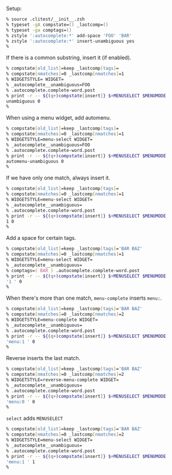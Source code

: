 Setup:
```zsh
% source .clitest/__init__.zsh
% typeset -gA compstate=() _lastcomp=()
% typeset -ga comptags=()
% zstyle ':autocomplete:*' add-space 'FOO' 'BAR'
% zstyle ':autocomplete:*' insert-unambiguous yes
%
```

If there is a common substring, insert it (if enabled).
```zsh
% compstate[old_list]=keep _lastcomp[tags]=
% compstate[nmatches]=0 _lastcomp[nmatches]=1
% WIDGETSTYLE= WIDGET=
% _autocomplete__unambiguous=FOO
% .autocomplete.complete-word.post
% print -r -- ${(q+)compstate[insert]} $+MENUSELECT $MENUMODE
unambiguous 0
%
```

When using a menu widget, add automenu.
```zsh
% compstate[old_list]=keep _lastcomp[tags]=
% compstate[nmatches]=0 _lastcomp[nmatches]=1
% WIDGETSTYLE=menu-select WIDGET=
% _autocomplete__unambiguous=FOO
% .autocomplete.complete-word.post
% print -r -- ${(q+)compstate[insert]} $+MENUSELECT $MENUMODE
automenu-unambiguous 0
%
```

If we have only one match, always insert it.
```zsh
% compstate[old_list]=keep _lastcomp[tags]=
% compstate[nmatches]=0 _lastcomp[nmatches]=1
% WIDGETSTYLE=menu-select WIDGET=
% _autocomplete__unambiguous=
% .autocomplete.complete-word.post
% print -r -- ${(q+)compstate[insert]} $+MENUSELECT $MENUMODE
1 0
%
```

Add a space for certain tags.
```zsh
% compstate[old_list]=keep _lastcomp[tags]='BAR BAZ'
% compstate[nmatches]=0 _lastcomp[nmatches]=1
% WIDGETSTYLE=menu-select WIDGET=
% _autocomplete__unambiguous=
% comptags=( BAR ) .autocomplete.complete-word.post
% print -r -- ${(q+)compstate[insert]} $+MENUSELECT $MENUMODE
'1 ' 0
%
```

When there's more than one match, `menu-complete` inserts `menu:`.
```zsh
% compstate[old_list]=keep _lastcomp[tags]='BAR BAZ'
% compstate[nmatches]=0 _lastcomp[nmatches]=2
% WIDGETSTYLE=menu-complete WIDGET=
% _autocomplete__unambiguous=
% .autocomplete.complete-word.post
% print -r -- ${(q+)compstate[insert]} $+MENUSELECT $MENUMODE
'menu:1 ' 0
%
```

Reverse inserts the last match.
```zsh
% compstate[old_list]=keep _lastcomp[tags]='BAR BAZ'
% compstate[nmatches]=0 _lastcomp[nmatches]=2
% WIDGETSTYLE=reverse-menu-complete WIDGET=
% _autocomplete__unambiguous=
% .autocomplete.complete-word.post
% print -r -- ${(q+)compstate[insert]} $+MENUSELECT $MENUMODE
'menu:0 ' 0
%
```

`select` adds `MENUSELECT`
```zsh
% compstate[old_list]=keep _lastcomp[tags]='BAR BAZ'
% compstate[nmatches]=0 _lastcomp[nmatches]=2
% WIDGETSTYLE=menu-select WIDGET=
% _autocomplete__unambiguous=
% .autocomplete.complete-word.post
% print -r -- ${(q+)compstate[insert]} $+MENUSELECT $MENUMODE
'menu:1 ' 1
%
```
